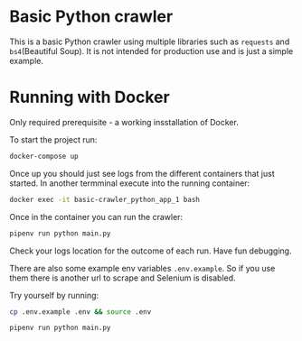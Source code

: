 # Basic Python crawler

This is a basic Python crawler using multiple libraries such as `requests` and `bs4`(Beautiful Soup).
It is not intended for production use and is just a simple example.

# Running with Docker

Only required prerequisite - a working insstallation of Docker.

To start the project run:

```bash
docker-compose up
```

Once up you should just see logs from the different containers that just started.
In another termminal execute into the running container:

```bash
docker exec -it basic-crawler_python_app_1 bash
```

Once in the container you can run the crawler:

```bash
pipenv run python main.py
```

Check your logs location for the outcome of each run. Have fun debugging.

There are also some example env variables `.env.example`.
So if you use them there is another url to scrape and Selenium is disabled.

Try yourself by running:
```bash
cp .env.example .env && source .env
```
```bash
pipenv run python main.py
```
